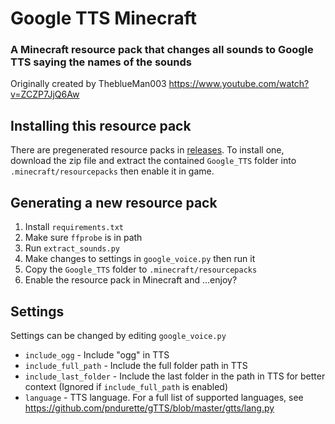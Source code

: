 # Google TTS Minecraft

### A Minecraft resource pack that changes all sounds to Google TTS saying the names of the sounds

Originally created by TheblueMan003 https://www.youtube.com/watch?v=ZCZP7JjQ6Aw

## Installing this resource pack
There are pregenerated resource packs in [releases](https://github.com/stringlapse/Google-TTS-Minecraft/releases). To install one, download the zip file and extract the contained `Google_TTS` folder into `.minecraft/resourcepacks` then enable it in game.

## Generating a new resource pack
1. Install `requirements.txt`
2. Make sure `ffprobe` is in path
3. Run `extract_sounds.py`
4. Make changes to settings in `google_voice.py` then run it
5. Copy the `Google_TTS` folder to `.minecraft/resourcepacks`
6. Enable the resource pack in Minecraft and ...enjoy?

## Settings
Settings can be changed by editing `google_voice.py`
- `include_ogg` - Include "ogg" in TTS
- `include_full_path` - Include the full folder path in TTS
- `include_last_folder` - Include the last folder in the path in TTS for better context (Ignored if `include_full_path` is enabled)
- `language` - TTS language. For a full list of supported languages, see https://github.com/pndurette/gTTS/blob/master/gtts/lang.py
